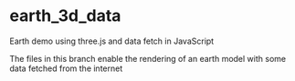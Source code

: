 # earth_3d_data
Earth demo using three.js and data fetch in JavaScript

The files in this branch enable the rendering of an earth model with some data fetched from the internet
